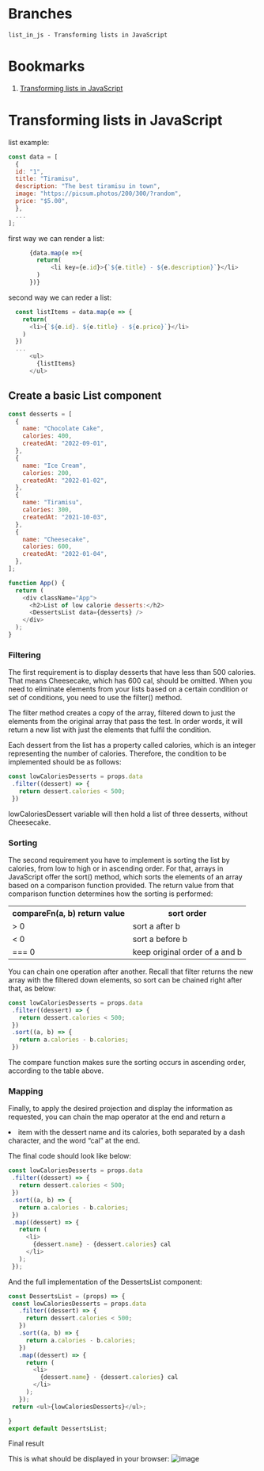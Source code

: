 # Branches
```
list_in_js - Transforming lists in JavaScript
```

# Bookmarks
1. [Transforming lists in JavaScript](#Transforming-lists-in-JavaScript)

# Transforming lists in JavaScript

list example:
```javascript
const data = [
  {
  id: "1",
  title: "Tiramisu",
  description: "The best tiramisu in town",
  image: "https://picsum.photos/200/300/?random",
  price: "$5.00",
  },
  ...
];
```

first way we can render a list:
```javascript
      {data.map(e =>{
        return(
            <li key={e.id}>{`${e.title} - ${e.description}`}</li>
        )
      })}
```

second way we can reder a list:
```javascript
  const listItems = data.map(e => {
    return(
      <li>{`${e.id}. ${e.title} - ${e.price}`}</li>
    )
  })
  ...
      <ul>
        {listItems}
      </ul>
```

## Create a basic List component

```javascript
const desserts = [
  {
    name: "Chocolate Cake",
    calories: 400,
    createdAt: "2022-09-01",
  },
  {
    name: "Ice Cream",
    calories: 200,
    createdAt: "2022-01-02",
  },
  {
    name: "Tiramisu",
    calories: 300,
    createdAt: "2021-10-03",
  },
  {
    name: "Cheesecake",
    calories: 600,
    createdAt: "2022-01-04",
  },
];

function App() {
  return (
    <div className="App">
      <h2>List of low calorie desserts:</h2>
      <DessertsList data={desserts} />
    </div>
  );
}

```

### Filtering

The first requirement is to display desserts that have less than 500 calories. That means Cheesecake, which has 600 cal, should be omitted. When you need to eliminate elements from your lists based on a certain condition or set of conditions, you need to use the filter() method.

The filter method creates a copy of the array, filtered down to just the elements from the original array that pass the test. In order words, it will return a new list with just the elements that fulfil the condition.

Each dessert from the list has a property called calories, which is an integer representing the number of calories. Therefore, the condition to be implemented should be as follows:

```javascript
const lowCaloriesDesserts = props.data 
 .filter((dessert) => { 
   return dessert.calories < 500; 
 }) 
```

lowCaloriesDessert variable will then hold a list of three desserts, without Cheesecake.

### Sorting

The second requirement you have to implement is sorting the list by calories, from low to high or in ascending order. For that, arrays in JavaScript offer the sort() method, which sorts the elements of an array based on a comparison function provided. The return value from that comparison function determines how the sorting is performed:

<table>
  <tr>
    <th>compareFn(a, b) return value</th>
    <th>sort order</th>
  </tr>
  <tr>
    <td>> 0</td>
    <td>sort a after b</td>
  </tr>
  <tr>
    <td>< 0</td>
    <td>sort a  before b </td>
  </tr>
  <tr>
    <td>=== 0</td>
    <td>keep original order of a and b </td>
  </tr>
</table>


You can chain one operation after another. Recall that filter returns the new array with the filtered down elements, so sort can be chained right after that, as below:

```javascript
const lowCaloriesDesserts = props.data 
 .filter((dessert) => { 
   return dessert.calories < 500; 
 }) 
 .sort((a, b) => { 
   return a.calories - b.calories; 
 }) 
```

The compare function makes sure the sorting occurs in ascending order, according to the table above.

### Mapping

Finally, to apply the desired projection and display the information as requested, you can chain the map operator at the end and return a <li> item with the dessert name and its calories, both separated by a dash character, and the word “cal” at the end.

The final code should look like below:

```javascript
const lowCaloriesDesserts = props.data 
 .filter((dessert) => { 
   return dessert.calories < 500; 
 }) 
 .sort((a, b) => { 
   return a.calories - b.calories; 
 }) 
 .map((dessert) => { 
   return ( 
     <li> 
       {dessert.name} - {dessert.calories} cal 
     </li> 
   ); 
 }); 
```

And the full implementation of the DessertsList component:   

```javascript
const DessertsList = (props) => {
 const lowCaloriesDesserts = props.data
   .filter((dessert) => {
     return dessert.calories < 500;
   })
   .sort((a, b) => { 
     return a.calories - b.calories; 
   })
   .map((dessert) => { 
     return ( 
       <li>
         {dessert.name} - {dessert.calories} cal 
       </li> 
     ); 
   }); 
 return <ul>{lowCaloriesDesserts}</ul>; 

}
export default DessertsList; 
```

Final result

This is what should be displayed in your browser:
![image](https://github.com/kavinduUdhara/react-coursera/assets/88233364/04268570-37f7-4938-ab92-cbbfc1c32e66)

